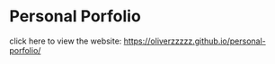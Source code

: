 # Personal Porfolio
click here to view the website: https://oliverzzzzz.github.io/personal-porfolio/